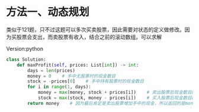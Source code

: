 # 方法一、动态规划

类似于121题，只不过这题可以多次买卖股票，因此需要对状态的定义做修改。因为买股票会支出，而卖股票有收入，结合之前的滚动数组。可以求解

Version:python
~~~python
class Solution:
    def maxProfit(self, prices: List[int]) -> int:
        days = len(prices)
        money = 0    # 手中无股票时的现金数目
        stock = -prices[0]    # 手中持有股票时的现金数目
        for i in range(1, days):
            money = max(money, stock + prices[i])    # 卖出股票后现金数目的最大值
            stock = max(stock, money - prices[i])    # 买入股票后现金数目的最大值
        return money    # 因为最后肯定是卖出股票增加手中的现金，所以返回的是money
~~~
